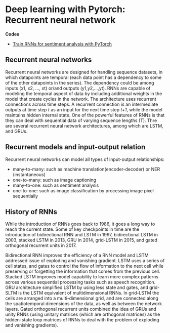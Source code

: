 # Deep learning with Pytorch: Recurrent neural network



__Codes__
- [Train RNNs for sentiment analysis with PyTorch]()
 

## Recurrent neural networks
Recurrent neural networks are designed for handling sequence datasets, in which datapoints are temporal (each data point has a dependency to some of the other datapoints in the series). The dependency could be among inputs (x1, x2, ..., xt) or/and outputs (y1,y2,...,yt). RNNs are capable of modeling the temporal aspect of data by including additional weights in the model that create cycles in the network. The architecture uses recurrent connections across time steps. A recurrent connection is an intermediate outputs at time step _t_ as an input for the next time step _t+1_, while the model maintains hidden internal state. One of the powerful features of RNNs is that they can deal with sequential data of varying sequence lengths (T). Thre are several recurrent neural network architectures, among which are LSTM, and GRUs. 

## Recurrent models and input-output relation
Recurrent neural networks can model all types of input-output relationships:
- many-to-many: such as machine translation(encoder-decoder) or NER (instantaneous)
- one-to-many: such as image captioning
- many-to-one: such as sentiment analysis
- one-to-one: such as image classification by processing image pixel sequentially

## History of RNNs
While the introduction of RNNs goes back to 1986, it goes a long way to reach the current state. Some of key checkpoints in time are the introduction of bidirectional RNN and LSTM in 1997, bidirectional LSTM in 2003, stacked LSTM in 2013, GRU in 2014, grid-LSTM in 2015, and gated orthogonal recurrent units in 2017. 

Bidirectional RNN improves the efficiency of a RNN model and LSTM addressed issue of exploding and vanishing gradient. LSTM uses a series of cell states, and gates to control the flow of information to the next cell while preserving or forgetting the information that comes from the previous cell. Stacked LSTM improves model capability to learn more complex patterns across various sequential processing tasks such as speech recognition. GRU architecture simplified LSTM by using less state and gates, and grid-SLTM is the LSTM equivalent of multidimensional RNNs. In grid-LSTM the cells are arranged into a multi-dimensional grid, and are connected along the spatiotemporal dimensions of the data, as well as between the network layers. Gated orthogonal recurrent units combined the idea of GRUs and unity RNNs (using unitary matrices (which are orthogonal matrices) as the hidden-state loop matrices of RNNs to deal with the problem of exploding and vanishing gradients). 
